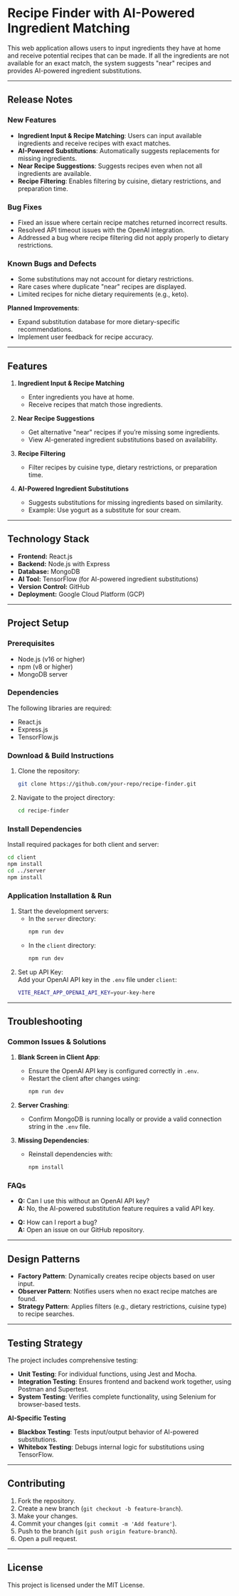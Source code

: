 # **Recipe Finder with AI-Powered Ingredient Matching**

This web application allows users to input ingredients they have at home and receive potential recipes that can be made. If all the ingredients are not available for an exact match, the system suggests "near" recipes and provides AI-powered ingredient substitutions.

---

## **Release Notes**

### **New Features**

- **Ingredient Input & Recipe Matching**: Users can input available ingredients and receive recipes with exact matches.
- **AI-Powered Substitutions**: Automatically suggests replacements for missing ingredients.
- **Near Recipe Suggestions**: Suggests recipes even when not all ingredients are available.
- **Recipe Filtering**: Enables filtering by cuisine, dietary restrictions, and preparation time.

### **Bug Fixes**

- Fixed an issue where certain recipe matches returned incorrect results.
- Resolved API timeout issues with the OpenAI integration.
- Addressed a bug where recipe filtering did not apply properly to dietary restrictions.

### **Known Bugs and Defects**

- Some substitutions may not account for dietary restrictions.
- Rare cases where duplicate "near" recipes are displayed.
- Limited recipes for niche dietary requirements (e.g., keto).

**Planned Improvements**:

- Expand substitution database for more dietary-specific recommendations.
- Implement user feedback for recipe accuracy.

---

## **Features**

1. **Ingredient Input & Recipe Matching**

   - Enter ingredients you have at home.
   - Receive recipes that match those ingredients.

2. **Near Recipe Suggestions**

   - Get alternative "near" recipes if you’re missing some ingredients.
   - View AI-generated ingredient substitutions based on availability.

3. **Recipe Filtering**

   - Filter recipes by cuisine type, dietary restrictions, or preparation time.

4. **AI-Powered Ingredient Substitutions**
   - Suggests substitutions for missing ingredients based on similarity.
   - Example: Use yogurt as a substitute for sour cream.

---

## **Technology Stack**

- **Frontend:** React.js
- **Backend:** Node.js with Express
- **Database:** MongoDB
- **AI Tool:** TensorFlow (for AI-powered ingredient substitutions)
- **Version Control:** GitHub
- **Deployment:** Google Cloud Platform (GCP)

---

## **Project Setup**

### **Prerequisites**

- Node.js (v16 or higher)
- npm (v8 or higher)
- MongoDB server

### **Dependencies**

The following libraries are required:

- React.js
- Express.js
- TensorFlow.js

### **Download & Build Instructions**

1. Clone the repository:
   ```bash
   git clone https://github.com/your-repo/recipe-finder.git
   ```
2. Navigate to the project directory:
   ```bash
   cd recipe-finder
   ```

### **Install Dependencies**

Install required packages for both client and server:

```bash
cd client
npm install
cd ../server
npm install
```

### **Application Installation & Run**

1. Start the development servers:
   - In the `server` directory:
     ```bash
     npm run dev
     ```
   - In the `client` directory:
     ```bash
     npm run dev
     ```
2. Set up API Key:  
   Add your OpenAI API key in the `.env` file under `client`:
   ```bash
   VITE_REACT_APP_OPENAI_API_KEY=your-key-here
   ```

---

## **Troubleshooting**

### **Common Issues & Solutions**

1. **Blank Screen in Client App**:

   - Ensure the OpenAI API key is configured correctly in `.env`.
   - Restart the client after changes using:
     ```bash
     npm run dev
     ```

2. **Server Crashing**:

   - Confirm MongoDB is running locally or provide a valid connection string in the `.env` file.

3. **Missing Dependencies**:
   - Reinstall dependencies with:
     ```bash
     npm install
     ```

### **FAQs**

- **Q:** Can I use this without an OpenAI API key?  
  **A:** No, the AI-powered substitution feature requires a valid API key.

- **Q:** How can I report a bug?  
  **A:** Open an issue on our GitHub repository.

---

## **Design Patterns**

- **Factory Pattern**: Dynamically creates recipe objects based on user input.
- **Observer Pattern**: Notifies users when no exact recipe matches are found.
- **Strategy Pattern**: Applies filters (e.g., dietary restrictions, cuisine type) to recipe searches.

---

## **Testing Strategy**

The project includes comprehensive testing:

- **Unit Testing**: For individual functions, using Jest and Mocha.
- **Integration Testing**: Ensures frontend and backend work together, using Postman and Supertest.
- **System Testing**: Verifies complete functionality, using Selenium for browser-based tests.

**AI-Specific Testing**

- **Blackbox Testing**: Tests input/output behavior of AI-powered substitutions.
- **Whitebox Testing**: Debugs internal logic for substitutions using TensorFlow.

---

## **Contributing**

1. Fork the repository.
2. Create a new branch (`git checkout -b feature-branch`).
3. Make your changes.
4. Commit your changes (`git commit -m 'Add feature'`).
5. Push to the branch (`git push origin feature-branch`).
6. Open a pull request.

---

## **License**

This project is licensed under the MIT License.
